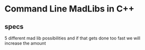 # Command Line MadLibs in C++

## specs

5 different mad lib possibilities and if that gets done too fast we will increase the amount
